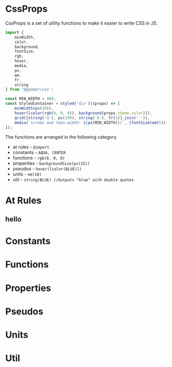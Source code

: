 # CssProps

CssProps is a set of utility functions to make it easier to write CSS in JS.

```javascript
import {
    minWidth,
    color,
    background,
    fontSize,
    rgb,
    hover,
    media,
    px,
    em,
    fr,
    string
} from '@goober/css';

const MIN_WIDTH = 900;
const StyledContainer = styled('div')((props) => [
    minWidth(px(20)),
    hover([color(rgb(0, 0, 0)), background(props.theme.color)]),
    grid([string('a'), px(100), string('b'), fr(1)].join(' ')),
    media(`screen and (min-width: ${px(MIN_WIDTH)})`, [fontSize(em(5))])
]);
```

The functions are arranged in the following category

-   at rules - `@import`
-   constants - `AQUA, CENTER`
-   functions - `rgb(0, 0, 0)`
-   properties - `backgroundSize(px(15))`
-   pseudos - `hover([color(BLUE)])`
-   units - `em(10)`
-   util - `string(BLUE) //Outputs "blue" with double quotes`

# At Rules

## hello

# Constants

# Functions

# Properties

# Pseudos

# Units

# Util
